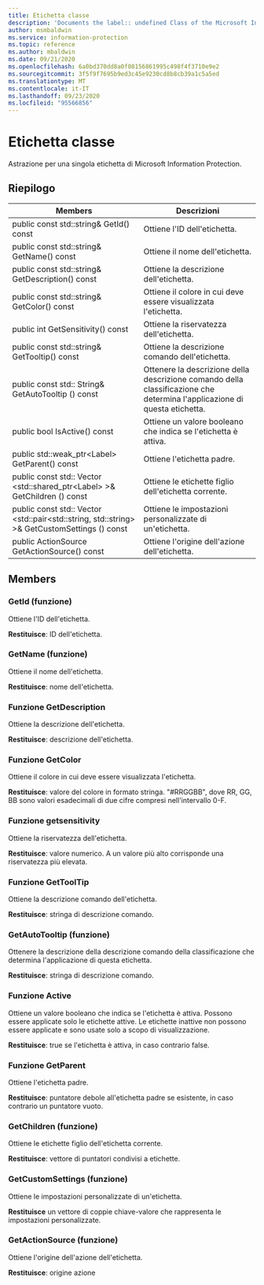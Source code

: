 ```yaml
---
title: Etichetta classe
description: 'Documents the label:: undefined Class of the Microsoft Information Protection (MIP) SDK.'
author: msmbaldwin
ms.service: information-protection
ms.topic: reference
ms.author: mbaldwin
ms.date: 09/21/2020
ms.openlocfilehash: 6a0bd370dd8a0f08156861995c498f4f3710e9e2
ms.sourcegitcommit: 3f5f9f7695b9ed3c45e9230cd8b8cb39a1c5a5ed
ms.translationtype: MT
ms.contentlocale: it-IT
ms.lasthandoff: 09/23/2020
ms.locfileid: "95566856"
---
```

# <a name="class-label"></a>Etichetta classe 
Astrazione per una singola etichetta di Microsoft Information Protection.
  
## <a name="summary"></a>Riepilogo
 Members                        | Descrizioni                                
--------------------------------|---------------------------------------------
public const std::string& GetId() const  |  Ottiene l'ID dell'etichetta.
public const std::string& GetName() const  |  Ottiene il nome dell'etichetta.
public const std::string& GetDescription() const  |  Ottiene la descrizione dell'etichetta.
public const std::string& GetColor() const  |  Ottiene il colore in cui deve essere visualizzata l'etichetta.
public int GetSensitivity() const  |  Ottiene la riservatezza dell'etichetta.
public const std::string& GetTooltip() const  |  Ottiene la descrizione comando dell'etichetta.
public const std:: String& GetAutoTooltip () const  |  Ottenere la descrizione della descrizione comando della classificazione che determina l'applicazione di questa etichetta.
public bool IsActive() const  |  Ottiene un valore booleano che indica se l'etichetta è attiva.
public std::weak_ptr\<Label\> GetParent() const  |  Ottiene l'etichetta padre.
public const std:: Vector \<std::shared_ptr\<Label\> \>& GetChildren () const  |  Ottiene le etichette figlio dell'etichetta corrente.
public const std:: Vector \<std::pair\<std::string, std::string\> \>& GetCustomSettings () const  |  Ottiene le impostazioni personalizzate di un'etichetta.
public ActionSource GetActionSource() const  |  Ottiene l'origine dell'azione dell'etichetta.
  
## <a name="members"></a>Members
  
### <a name="getid-function"></a>GetId (funzione)
Ottiene l'ID dell'etichetta.

  
**Restituisce**: ID dell'etichetta.
  
### <a name="getname-function"></a>GetName (funzione)
Ottiene il nome dell'etichetta.

  
**Restituisce**: nome dell'etichetta.
  
### <a name="getdescription-function"></a>Funzione GetDescription
Ottiene la descrizione dell'etichetta.

  
**Restituisce**: descrizione dell'etichetta.
  
### <a name="getcolor-function"></a>Funzione GetColor
Ottiene il colore in cui deve essere visualizzata l'etichetta.

  
**Restituisce**: valore del colore in formato stringa. "#RRGGBB", dove RR, GG, BB sono valori esadecimali di due cifre compresi nell'intervallo 0-F.
  
### <a name="getsensitivity-function"></a>Funzione getsensitivity
Ottiene la riservatezza dell'etichetta.

  
**Restituisce**: valore numerico. A un valore più alto corrisponde una riservatezza più elevata.
  
### <a name="gettooltip-function"></a>Funzione GetToolTip
Ottiene la descrizione comando dell'etichetta.

  
**Restituisce**: stringa di descrizione comando.
  
### <a name="getautotooltip-function"></a>GetAutoTooltip (funzione)
Ottenere la descrizione della descrizione comando della classificazione che determina l'applicazione di questa etichetta.

  
**Restituisce**: stringa di descrizione comando.
  
### <a name="isactive-function"></a>Funzione Active
Ottiene un valore booleano che indica se l'etichetta è attiva.
Possono essere applicate solo le etichette attive. Le etichette inattive non possono essere applicate e sono usate solo a scopo di visualizzazione. 

  
**Restituisce**: true se l'etichetta è attiva, in caso contrario false.
  
### <a name="getparent-function"></a>Funzione GetParent
Ottiene l'etichetta padre.

  
**Restituisce**: puntatore debole all'etichetta padre se esistente, in caso contrario un puntatore vuoto.
  
### <a name="getchildren-function"></a>GetChildren (funzione)
Ottiene le etichette figlio dell'etichetta corrente.

  
**Restituisce**: vettore di puntatori condivisi a etichette.
  
### <a name="getcustomsettings-function"></a>GetCustomSettings (funzione)
Ottiene le impostazioni personalizzate di un'etichetta.

  
**Restituisce** un vettore di coppie chiave-valore che rappresenta le impostazioni personalizzate.
  
### <a name="getactionsource-function"></a>GetActionSource (funzione)
Ottiene l'origine dell'azione dell'etichetta.

  
**Restituisce**: origine azione